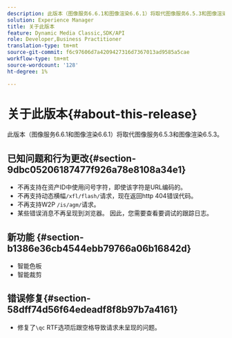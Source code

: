 ```yaml
---
description: 此版本（图像服务6.6.1和图像渲染6.6.1）将取代图像服务6.5.3和图像渲染6.5.3。
solution: Experience Manager
title: 关于此版本
feature: Dynamic Media Classic,SDK/API
role: Developer,Business Practitioner
translation-type: tm+mt
source-git-commit: f6c97606d7a4209427316d7367013ad9585a5cae
workflow-type: tm+mt
source-wordcount: '128'
ht-degree: 1%

---
```



# 关于此版本{#about-this-release}

此版本（图像服务6.6.1和图像渲染6.6.1）将取代图像服务6.5.3和图像渲染6.5.3。

## 已知问题和行为更改{#section-9dbc05206187477f926a78e8108a34e1}

* 不再支持在资产ID中使用问号字符，即使该字符是URL编码的。
* 不再支持动态横幅`/xfl/flash/`请求，现在返回http 404错误代码。
* 不再支持W2P `/is/agm/`请求。
* 某些错误消息不再呈现到浏览器。 因此，您需要查看要调试的跟踪日志。

## 新功能 {#section-b1386e36cb4544ebb79766a06b16842d}

* 智能色板
* 智能裁剪

## 错误修复{#section-58dff74d56f64edeadf8f8b97b7a4161}

* 修复了`\qc` RTF选项后跟空格导致请求未呈现的问题。

